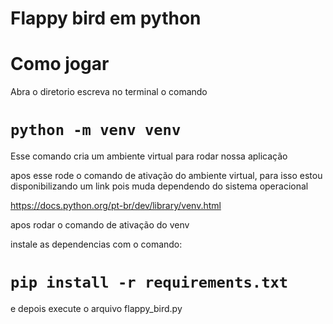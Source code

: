 # Flappy bird em python

# Como jogar

Abra o diretorio escreva no terminal o comando 

# `python -m venv venv`

Esse comando cria um ambiente virtual para rodar nossa aplicação

apos esse rode o comando de ativação do ambiente virtual, para isso
estou disponibilizando um link pois muda dependendo do sistema operacional

https://docs.python.org/pt-br/dev/library/venv.html

apos rodar o comando de ativação do venv 

instale as dependencias com o comando: 

# `pip install -r requirements.txt`

e depois execute o arquivo flappy_bird.py
